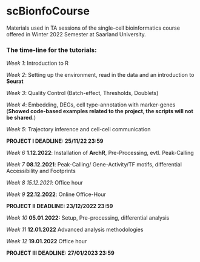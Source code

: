 # scBionfoCourse

Materials used in TA sessions of the single-cell bioinformatics course offered in Winter 2022 Semester at Saarland University.

### The time-line for the tutorials:

*Week 1*: Introduction to R

*Week 2*: Setting up the environment, read in the data and an introduction to **Seurat**

*Week 3*: Quality Control (Batch-effect, Thresholds, Doublets)

*Week 4*: Embedding, DEGs, cell type-annotation with marker-genes (**Showed code-based examples related to the project, the scripts will not be shared.**)

*Week 5*: Trajectory inference and cell-cell communication

**PROJECT I DEADLINE: 25/11/22 23:59**

*Week 6* **1.12.2022**: Installation of **ArchR**, Pre-Processing, evtl. Peak-Calling

*Week 7* **08.12.2021**: Peak-Calling/ Gene-Activity/TF motifs, differential Accessibility and Footprints

*Week 8* *15.12.2021*: Office hour 

*Week 9* **22.12.2022**: Online Office-Hour 

**PROJECT II DEADLINE: 23/12/2022  23:59**

*Week 10* **05.01.2022:**  Setup, Pre-processing, differential analysis

*Week 11* **12.01.2022** Advanced analysis methodologies

*Week 12* **19.01.2022** Office hour

**PROJECT III DEADLINE: 27/01/2023  23:59**
